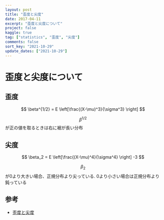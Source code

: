 ```yaml
---
layout: post
title: "歪度と尖度"
date: 2017-04-11
excerpt: "歪度と尖度について"
project: false
kaggle: true
tag: ["statistics", "歪度", "尖度"]
comments: false
sort_key: "2021-10-29"
update_dates: ["2021-10-29"]
---
```


# 歪度と尖度について

## 歪度

$$
\beta^{1/2} = E \left[\frac{(X-\mu)^3}{\sigma^3} \right]
$$

$$\beta^{1/2}$$が正の値を取るときは右に裾が長い分布

## 尖度

$$
\beta_2 = E \left[\frac{(X-\mu)^4}{\sigma^4} \right] -3
$$

$$\beta_2$$が0より大きい場合、正規分布より尖っている. 0より小さい場合は正規分布より鈍っている

## 参考
 - [歪度と尖度](https://data-science.gr.jp/theory/tbs_skewness_and_kurtosis.html)
